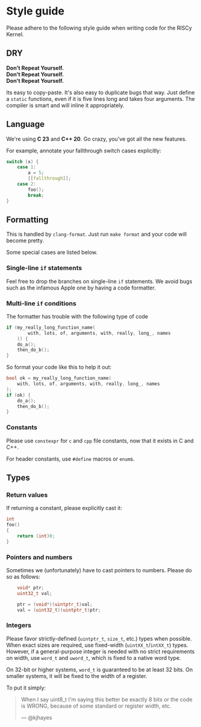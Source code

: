 # Style guide

Please adhere to the following style guide when writing code for the RISCy Kernel.

## DRY

**Don't Repeat Yourself.** <br>
**Don't Repeat Yourself.** <br>
**Don't Repeat Yourself.**

Its easy to copy-paste. It's also easy to duplicate bugs that way. Just define a `static` functions, even if it is five lines long and takes four arguments. 
The compiler is smart and will inline it appropriately.

## Language

We're using **C 23** and **C++ 20**. Go crazy, you've got all the new features.

For example, annotate your fallthrough switch cases explicitly:
```c
switch (x) {
    case 1:
        a = 5;
        [[fallthrough]];
    case 2:
        foo();
        break;
}
```

## Formatting

This is handled by `clang-format`. Just run `make format` and your code will become pretty.

Some special cases are listed below.

### Single-line `if` statements

Feel free to drop the branches on single-line `if` statements. We avoid bugs such as the infamous
Apple one by having a code formatter.

### Multi-line `if` conditions

The formatter has trouble with the following type of code

```c
if (my_really_long_function_name(
        with, lots, of, arguments, with, really, long_, names
    )) {
    do_a();
    then_do_b();
}
```

So format your code like this to help it out:
```c
bool ok = my_really_long_function_name(
    with, lots, of, arguments, with, really, long_, names
);
if (ok) {
    do_a();
    then_do_b();
}
```

### Constants

Please use `constexpr` for `c` and `cpp` file constants, now that it exists in C and C++.

For header constants, use `#define` macros or `enum`s.

## Types

### Return values

If returning a constant, please explicitly cast it:
```c
int
foo()
{
    return (int)0;
}
```

### Pointers and numbers

Sometimes we (unfortunately) have to cast pointers to numbers. Please do so as follows:

```c
    void* ptr;
    uint32_t val;

    ptr = (void*)(uintptr_t)val;
    val = (uint32_t)(uintptr_t)ptr;
```

### Integers

Please favor strictly-defined (`uintptr_t`, `size_t`, etc.) types when possible. When exact sizes are required, use fixed-width (`uintXX_t`/`intXX_t`) types.
However, if a general-purpose integer is needed with no strict requirements on width, use `word_t` and `uword_t`, which is fixed to a native
word type.

On 32-bit or higher systems, `word_t` is guaranteed to be at least 32 bits. On smaller systems, it will be fixed to the width of a register.

To put it simply:
> When I say uint8_t I'm saying this better be exactly 8 bits or the code is WRONG, because of some standard or register width, etc.
>
> — @kjhayes
